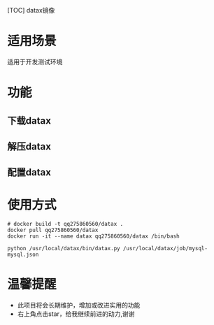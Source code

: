 [TOC]
datax镜像

# 适用场景
适用于开发测试环境

# 功能
## 下载datax
## 解压datax
## 配置datax


# 使用方式
```
# docker build -t qq275860560/datax .
docker pull qq275860560/datax
docker run -it --name datax qq275860560/datax /bin/bash

```

```
python /usr/local/datax/bin/datax.py /usr/local/datax/job/mysql-mysql.json
```

# 温馨提醒

* 此项目将会长期维护，增加或改进实用的功能
* 右上角点击star，给我继续前进的动力,谢谢